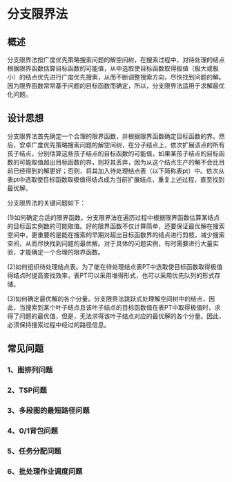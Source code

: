 # 分支限界法
## 概述
分支限界法按广度优先策略搜索问题的解空间树，在搜索过程中，对待处理的结点根据限界函数估算目标函数的可能值，从中选取使目标函数取得极值（极大或极小）的结点优先进行广度优先搜索，从而不断调整搜索方向，尽快找到问题的解。因为限界函数常常基于问题的目标函数而确定，所以，分支限界法适用于求解最优化问题。

## 设计思想
分支限界法首先确定一个合理的限界函数，并根据限界函数确定目标函数的界。然后，安卓广度优先策略搜索问题的解空间树，在分子结点上，依次扩展该点的所有孩子结点，分别估算这些孩子结点的目标函数的可能值，如果某孩子结点的目标函数的可能取值超出目标函数的界，则将其丢弃，因为从这个结点生产的解不会比目前已经得到的解更好；否则，将其加入待处理结点表（以下简称表pt）中。依次从表pt中选取使目标函数取极值得结点成为当前扩展结点，重复上述过程，直至找到最优解。

分支限界法的关键问题如下：

(1)如何确定合适的限界函数。分支限界法在遍历过程中根据限界函数估算某结点的目标函实例数的可能取值。好的限界函数不仅计算简单，还要保证最优解在搜索空间中，更重要的是能在搜索的早期对超出目标函数界的结点进行剪枝，减少搜索空间，从而尽快找到问题的最优解。对于具体的问题实例，有时需要进行大量实验，才能确定一个合理的限界函数。

(2)如何组织待处理结点表。为了能在待处理结点表PT中选取使目标函数取得极值得结点时提高查找效率，表PT可以采用堆得形式，也可以采用优先队列的形式存储。

(3)如何确定最优解的各个分量。分支限界法跳跃式处理解空间树中的结点，因此，当搜索到某个叶子结点且该叶子结点的目标函数值在表PT中取得极值时，求得了问题的最优值，但是，无法求得该叶子结点对应的最优解的各个分量。因此，必须保持搜索过程中经过的路径信息。

## 常见问题
### 1、图排列问题
### 2、TSP问题
### 3、多段图的最短路径问题
### 4、0/1背包问题
### 5、任务分配问题
### 6、批处理作业调度问题